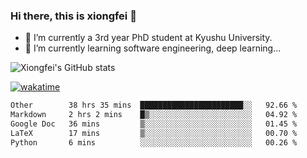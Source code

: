 ### Hi there, this is xiongfei 👋


- 🔭 I’m currently a 3rd year PhD student at Kyushu University.
- 🌱 I’m currently learning software engineering, deep learning...

<!--
**X1on9f31/X1on9f31** is a ✨ _special_ ✨ repository because its `README.md` (this file) appears on your GitHub profile.
Here are some ideas to get you started:
-->

![Xiongfei's GitHub stats](https://github-readme-stats.vercel.app/api?username=X1on9f31)


[![wakatime](https://wakatime.com/badge/user/9e8d5516-d162-43e7-9563-87295d455a71.svg)](https://wakatime.com/@9e8d5516-d162-43e7-9563-87295d455a71)

<!--START_SECTION:waka-->

```txt
Other        38 hrs 35 mins  ███████████████████████░░   92.66 %
Markdown     2 hrs 2 mins    █▒░░░░░░░░░░░░░░░░░░░░░░░   04.92 %
Google Doc   36 mins         ▒░░░░░░░░░░░░░░░░░░░░░░░░   01.45 %
LaTeX        17 mins         ▒░░░░░░░░░░░░░░░░░░░░░░░░   00.70 %
Python       6 mins          ░░░░░░░░░░░░░░░░░░░░░░░░░   00.26 %
```

<!--END_SECTION:waka-->

